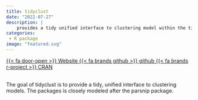 ```yaml
---
title: tidyclust
date: "2022-07-27"
description: |
    provides a tidy unified interface to clustering model within the tidymodels framework.
categories:
 - R package
image: "featured.svg"
---
```


<div class="project-buttons">
<a href="https://tidyclust.tidymodels.org/">
 {{< fa door-open >}} Website
</a>
<a href="https://github.com/tidymodels/tidyclust/">
 {{< fa brands github >}} github
</a>
<a href="https://cloud.r-project.org/web/packages/tidyclust/index.html">
 {{< fa brands r-project >}} CRAN
</a>
</div>
<br>

The goal of tidyclust is to provide a tidy, unified interface to clustering models. The packages is closely modeled after the parsnip package.
